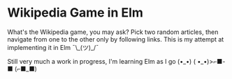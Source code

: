 # Wikipedia Game in Elm

What's the Wikipedia game, you may ask? Pick two random articles, then navigate from one to the other only by following links. This is my attempt at implementing it in Elm ¯\\\_(ツ)_/¯

Still very much a work in progress, I'm learning Elm as I go (•\_•) ( •\_•)>⌐■-■ (⌐■_■)